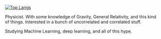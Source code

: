 

[![Top Langs](https://github-readme-stats.vercel.app/api/top-langs/?username=FelipeConsole&layout=compact)](https://github.com/anuraghazra/github-readme-stats)

Physicist. With some knowledge of Gravity, General Relativity, and this kind of things.
Interested in a bunch of uncorrelated and correlated stuff.

Studying Machine Learning, deep learning, and all of this hype.
